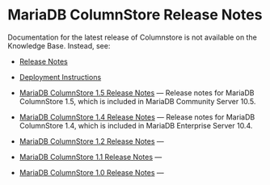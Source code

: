# MariaDB ColumnStore Release Notes

Documentation for the latest release of Columnstore is not available on the Knowledge Base. Instead, see:

- [Release Notes](https://mariadb.com/docs/release-notes/mariadb-columnstore-1-5-2-release-notes/)
- [Deployment Instructions](https://mariadb.com/docs/deploy/community-single-columnstore/)

- [MariaDB ColumnStore 1.5 Release Notes](/columns-storage-engines-and-plugins/storage-engines/mariadb-columnstore/columnstore-release-notes/mariadb-columnstore-15-release-notes/) — Release notes for MariaDB ColumnStore 1.5, which is included in MariaDB Community Server 10.5.
- [MariaDB ColumnStore 1.4 Release Notes](/columns-storage-engines-and-plugins/storage-engines/mariadb-columnstore/columnstore-release-notes/mariadb-columnstore-14-release-notes/) — Release notes for MariaDB ColumnStore 1.4, which is included in MariaDB Enterprise Server 10.4.
- [MariaDB ColumnStore 1.2 Release Notes](/columns-storage-engines-and-plugins/storage-engines/mariadb-columnstore/columnstore-release-notes/mariadb-columnstore-12-release-notes/) — 
- [MariaDB ColumnStore 1.1 Release Notes](/columns-storage-engines-and-plugins/storage-engines/mariadb-columnstore/columnstore-release-notes/mariadb-columnstore-11-release-notes/) — 
- [MariaDB ColumnStore 1.0 Release Notes](/columns-storage-engines-and-plugins/storage-engines/mariadb-columnstore/columnstore-release-notes/mariadb-columnstore-10-release-notes/) — 